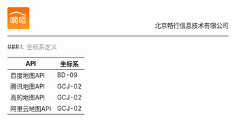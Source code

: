 <div align="center">
<img src="../dida.jpg" height="50" width="50" align="left">
<br><p align="right">北京畅行信息技术有限公司</p>
</div>


---
###<font color=#8E8E8E >4. 坐标系定义</font>

| API             | 坐标系  |
| ---             |  ---    |
|百度地图API      | BD-09   |
|腾讯地图API      | GCJ-02  |
|高的地图API      | GCJ-02  |
|阿里云地图API    | GCJ-02  |

